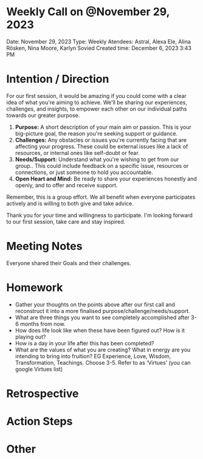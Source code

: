 # Weekly Call on @November 29, 2023

Date: November 29, 2023
Type: Weekly
Atendees: Astral, Alexa Ele, Alina Rösken, Nina Moore, Karlyn Sovied
Created time: December 6, 2023 3:43 PM

# Intention / Direction

For our first session, it would be amazing if you could come with a clear idea of what you're aiming to achieve. We'll be sharing our experiences, challenges, and insights, to empower each other on our individual paths towards our greater purpose.

1. **Purpose:** A short description of your main aim or passion. This is your big-picture goal, the reason you're seeking support or guidance.
2. **Challenges:** Any obstacles or issues you're currently facing that are affecting your progress. These could be external issues like a lack of resources, or internal ones like self-doubt or fear.
3. **Needs/Support:** Understand what you're wishing to get from our group.. This could include feedback on a specific issue, resources or connections, or just someone to hold you accountable.
4. **Open Heart and Mind:** Be ready to share your experiences honestly and openly, and to offer and receive support.

Remember, this is a group effort. We all benefit when everyone participates actively and is willing to both give and take advice.

Thank you for your time and willingness to participate. I'm looking forward to our first session, take care and stay inspired.

# Meeting Notes

Everyone shared their Goals and their challenges.

# Homework

- Gather your thoughts on the points above after our first call and reconstruct it into a more finalised purpose/challenge/needs/support.
- What are three things you want to see completely accomplished after 3-6 months from now.
- How does life look like when these have been figured out? How is it playing out?
- How is a day in your life after this has been completed?
- What are the values of what you are creating? What in energy are you intending to bring into fruition? EG Experience, Love, Wisdom, Transformation, Teachings. Choose 3-5. Refer to as ‘Virtues’ (you can google Virtues list)

# Retrospective

# Action Steps

# Other